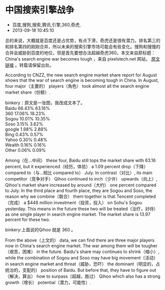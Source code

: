 # 中国搜索引擎战争
- 百度,搜狗,搜索,腾讯,引擎,360,奇虎,
- 2013-09-18 10:45:10


<p>总的来说，大概就是百度还是占优势，有点下滑，奇虎还是很有潜力。排名第三的和排名第四的刚刚合并，所以未来的搜索引擎市场可能会有些变化。搜狗和搜搜的合并会威胁到百度的地位，但是首先要想办法超越奇虎360。本文来自原标题：China's search engine war becomes tough ，来自 pixelstech.net 网站， <a href="http://www.pixelstech.net/article/1379403933-China-s-search-engine-war-becomes-tough" target="_blank" title="中国搜索引擎战争"> 原文链接</a>&nbsp;。转载请保留出处。</p>
<p>According to CNZZ, the new search engine market share report for August shows that the war of search engine is becoming tough in China. In August, four major（主要的） players（角色） took almost all the search engine market share（份额）. </p>
<p>binkery：原文是一张图，我改成文本了。<br />
Baidu 66.43% 63.16%<br />
360  17.06%  18.23%<br />
Sogou  10.01% 10.35%<br />
Soso 3.15% 3.62%<br />
google 1.98% 2.88%<br />
Bing 0.43% 0.57%<br />
Yahoo 0.30% 0.48%<br />
Wealth 0.16% 0.16%<br />
Other 0.06% 0.09%<br />
</p>
<p>
Among（在...中间） these four, Baidu still tops the market share with 63.16 percent, but it experienced（经历，体验） a 1.09 percent drop（下降） compared to（与...相比 compared to） July. In contrast（对比）, its main competitor（竞争对手） Qihoo continued to inch（少许） upwards（向上）, Qihoo's market share increased by around（大约） one percent compared to July. In the third place and fourth place, they are Sogou and Soso, the reason why we combine（联合） them together is that Tencent completed（完成） a $448 million investment（投资，投入） on Sohu's Sogou yesterday. This means in the future these two will be treated（治疗，对待） as one single player in search engine market. The market share is 13.97 percent for these two. </p><p>binkery:上面说的Qihoo 就是 360 。</p>
<p>
From the above（上文的） data, we can find there are three major players now in China's search engine market. The war among them will be tougher（艰苦，困难） in the future. Baidu's share may continues to shrink（缩小）, while the combination of Sogou and Soso may have big movement（活动） in search engine market and threat（威胁，恐吓） the dominant（明显的，占统治的，支配的） position of Baidu. But before that, they have to figure out（解决，算出） how to surpass（超越，胜过） Qihoo which also has a strong growth（增长） potential（潜力，可能性）.</p>
